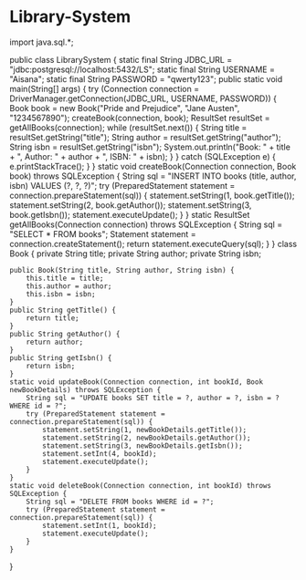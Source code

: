 # Library-System
import java.sql.*;

public class LibrarySystem {
    static final String JDBC_URL = "jdbc:postgresql://localhost:5432/LS";
    static final String USERNAME = "Aisana";
    static final String PASSWORD = "qwerty123";
    public static void main(String[] args) {
        try (Connection connection = DriverManager.getConnection(JDBC_URL, USERNAME, PASSWORD)) {
            Book book = new Book("Pride and Prejudice", "Jane Austen", "1234567890");
            createBook(connection, book);
            ResultSet resultSet = getAllBooks(connection);
            while (resultSet.next()) {
                String title = resultSet.getString("title");
                String author = resultSet.getString("author");
                String isbn = resultSet.getString("isbn");
                System.out.println("Book: " + title + ", Author: " + author + ", ISBN: " + isbn);
            }
        } catch (SQLException e) {
            e.printStackTrace();
        }
    }
    static void createBook(Connection connection, Book book) throws SQLException {
        String sql = "INSERT INTO books (title, author, isbn) VALUES (?, ?, ?)";
        try (PreparedStatement statement = connection.prepareStatement(sql)) {
            statement.setString(1, book.getTitle());
            statement.setString(2, book.getAuthor());
            statement.setString(3, book.getIsbn());
            statement.executeUpdate();
        }
    }
    static ResultSet getAllBooks(Connection connection) throws SQLException {
        String sql = "SELECT * FROM books";
        Statement statement = connection.createStatement();
        return statement.executeQuery(sql);
    }
}
class Book {
    private String title;
    private String author;
    private String isbn;

    public Book(String title, String author, String isbn) {
        this.title = title;
        this.author = author;
        this.isbn = isbn;
    }
    public String getTitle() {
        return title;
    }
    public String getAuthor() {
        return author;
    }
    public String getIsbn() {
        return isbn;
    }
    static void updateBook(Connection connection, int bookId, Book newBookDetails) throws SQLException {
        String sql = "UPDATE books SET title = ?, author = ?, isbn = ? WHERE id = ?";
        try (PreparedStatement statement = connection.prepareStatement(sql)) {
            statement.setString(1, newBookDetails.getTitle());
            statement.setString(2, newBookDetails.getAuthor());
            statement.setString(3, newBookDetails.getIsbn());
            statement.setInt(4, bookId);
            statement.executeUpdate();
        }
    }
    static void deleteBook(Connection connection, int bookId) throws SQLException {
        String sql = "DELETE FROM books WHERE id = ?";
        try (PreparedStatement statement = connection.prepareStatement(sql)) {
            statement.setInt(1, bookId);
            statement.executeUpdate();
        }
    }
}
